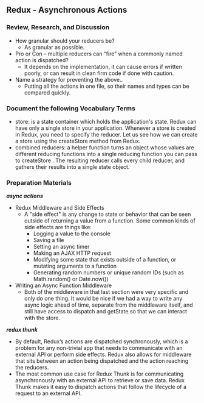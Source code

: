 ## Redux - Asynchronous Actions

### Review, Research, and Discussion
- How granular should your reducers be?
    - As granular as possible.
- Pro or Con – multiple reducers can “fire” when a commonly named action is dispatched?
    - It depends on the implementation, it can cause errors if written poorly, or can result in clean firm code if done with caution.
- Name a strategy for preventing the above..
    - Putting all the actions in one file, so their names and types can be compared quickly.

### Document the following Vocabulary Terms
- store: is a state container which holds the application's state. Redux can have only a single store in your application. Whenever a store is created in Redux, you need to specify the reducer. Let us see how we can create a store using the createStore method from Redux.
- combined reducers: a helper function turns an object whose values are different reducing functions into a single reducing function you can pass to createStore . The resulting reducer calls every child reducer, and gathers their results into a single state object.

### Preparation Materials
***async actions***       
- Redux Middleware and Side Effects
    - A "side effect" is any change to state or behavior that can be seen outside of returning a value from a function. Some common kinds of side effects are things like:
        - Logging a value to the console
        - Saving a file
        - Setting an async timer
        - Making an AJAX HTTP request
        - Modifying some state that exists outside of a function, or mutating arguments to a function
        - Generating random numbers or unique random IDs (such as Math.random() or Date.now())
- Writing an Async Function Middleware
    - Both of the middleware in that last section were very specific and only do one thing. It would be nice if we had a way to write any async logic ahead of time, separate from the middleware itself, and still have access to dispatch and getState so that we can interact with the store.

***redux thunk***
- By default, Redux’s actions are dispatched synchronously, which is a problem for any non-trivial app that needs to communicate with an external API or perform side effects. Redux also allows for middleware that sits between an action being dispatched and the action reaching the reducers.
- The most common use case for Redux Thunk is for communicating asynchronously with an external API to retrieve or save data. Redux Thunk makes it easy to dispatch actions that follow the lifecycle of a request to an external API.

